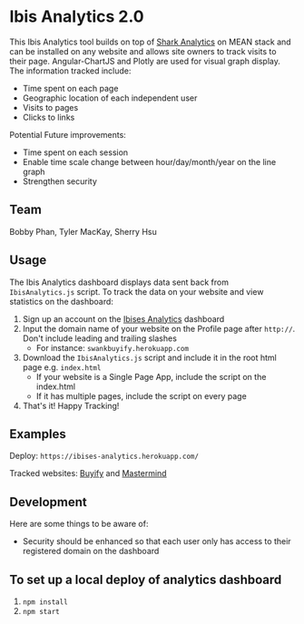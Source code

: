 # Ibis Analytics 2.0
This Ibis Analytics tool builds on top of [Shark Analytics](https://github.com/sharkanalytics/sharkanalytics) on MEAN stack and can be installed on any website and allows site owners to track visits to their page. Angular-ChartJS and Plotly are used for visual graph display.  
The information tracked include:

* Time spent on each page
* Geographic location of each independent user
* Visits to pages
* Clicks to links 

Potential Future improvements:

* Time spent on each session
* Enable time scale change between hour/day/month/year on the line graph
* Strengthen security

## Team
Bobby Phan, Tyler MacKay, Sherry Hsu

## Usage
The Ibis Analytics dashboard displays data sent back from `IbisAnalytics.js` script. 
To track the data on your website and view statistics on the dashboard:

1. Sign up an account on the [Ibises Analytics](https://ibises-analytics.herokuapp.com/) dashboard
2. Input the domain name of your website on the Profile page after `http://`. Don't include leading and trailing slashes
    * For instance: `swankbuyify.herokuapp.com`
3. Download the `IbisAnalytics.js` script and include it in the root html page e.g. `index.html`
    * If your website is a Single Page App, include the script on the index.html 
    * If it has multiple pages, include the script on every page
4. That's it! Happy Tracking!

## Examples
Deploy: `https://ibises-analytics.herokuapp.com/` 

Tracked websites: [Buyify](http://swankbuyify.herokuapp.com/) and [Mastermind](http://master-mind.herokuapp.com/)

## Development
Here are some things to be aware of:
* Security should be enhanced so that each user only has access to their registered domain on the dashboard

## To set up a local deploy of analytics dashboard
1. `npm install`
2. `npm start`
